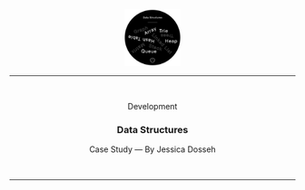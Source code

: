 <div align="center">
  <img src="./Store/Images/DataStructures.png" width="100" height="100" />
  
  <hr height="0.5px" />
  
  <br/>
  <p> Development </p>
  <h3> Data Structures </h3>
  <p> Case Study — By Jessica Dosseh </p>
  <br/>
</div>

<hr/>
